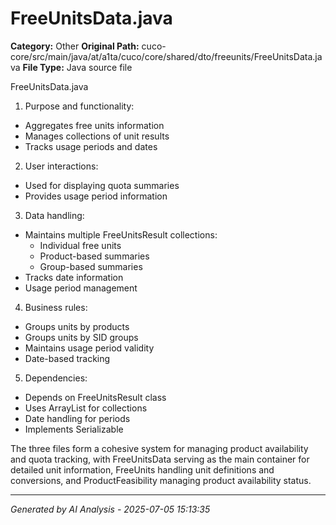 # FreeUnitsData.java

**Category:** Other
**Original Path:** cuco-core/src/main/java/at/a1ta/cuco/core/shared/dto/freeunits/FreeUnitsData.java
**File Type:** Java source file

FreeUnitsData.java
1. Purpose and functionality:
- Aggregates free units information
- Manages collections of unit results
- Tracks usage periods and dates

2. User interactions:
- Used for displaying quota summaries
- Provides usage period information

3. Data handling:
- Maintains multiple FreeUnitsResult collections:
  - Individual free units
  - Product-based summaries
  - Group-based summaries
- Tracks date information
- Usage period management

4. Business rules:
- Groups units by products
- Groups units by SID groups
- Maintains usage period validity
- Date-based tracking

5. Dependencies:
- Depends on FreeUnitsResult class
- Uses ArrayList for collections
- Date handling for periods
- Implements Serializable

The three files form a cohesive system for managing product availability and quota tracking, with FreeUnitsData serving as the main container for detailed unit information, FreeUnits handling unit definitions and conversions, and ProductFeasibility managing product availability status.

---
*Generated by AI Analysis - 2025-07-05 15:13:35*
